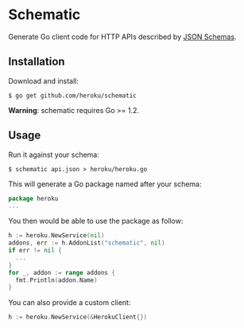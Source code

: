# Schematic

Generate Go client code for HTTP APIs described by [JSON Schemas](http://json-schema.org/).

## Installation

Download and install:

```console
$ go get github.com/heroku/schematic
```

**Warning**: schematic requires Go >= 1.2.

## Usage

Run it against your schema:

```console
$ schematic api.json > heroku/heroku.go 
```

This will generate a Go package named after your schema:

```go
package heroku
...
```

You then would be able to use the package as follow:

```go
h := heroku.NewService(nil)
addons, err := h.AddonList("schematic", nil)
if err != nil {
  ...
}
for _, addon := range addons {
  fmt.Println(addon.Name)
}
```

You can also provide a custom client:

```go
h := heroku.NewService(&HerokuClient{})
```
